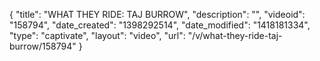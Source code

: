 {
    "title": "WHAT THEY RIDE: TAJ BURROW",
    "description": "",
    "videoid": "158794",
    "date_created": "1398292514",
    "date_modified": "1418181334",
    "type": "captivate",
    "layout": "video",
    "url": "\/v\/what-they-ride-taj-burrow\/158794"
}